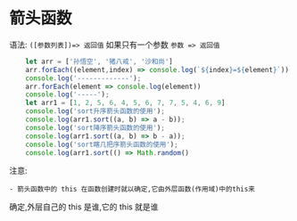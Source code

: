 # 箭头函数

语法:
`([参数列表])=> 返回值`
如果只有一个参数 `参数 => 返回值`

```js
    let arr = ['孙悟空', '猪八戒', '沙和尚']
    arr.forEach((element,index) => console.log(`${index}=${element}`))
    console.log('-------------');
    arr.forEach(element => console.log(element))
    console.log('-----');
    let arr1 = [1, 2, 5, 6, 4, 5, 6, 7, 7, 5, 4, 6, 9]
    console.log('sort升序箭头函数的使用');
    console.log(arr1.sort((a, b) => a - b));
    console.log('sort降序箭头函数的使用');
    console.log(arr1.sort((a, b) => b - a));
    console.log('sort瞎几把序箭头函数的使用');
    console.log(arr1.sort(() => Math.random()
```

注意:

    - 箭头函数中的 this 在函数创建时就以确定,它由外层函数(作用域)中的this来

确定,外层自己的 this 是谁,它的 this 就是谁
